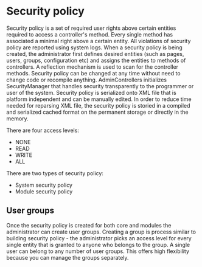 # Security policy

Security policy is a set of required user rights above certain entities required to access a controller's method. Every single method has associated a minimal right above a certain entity. All violations of security policy are reported using system logs. 
When a security policy is being created, the administrator first defines desired entities (such as pages, users, groups, configuration etc) and assigns the entities to methods of controllers. A reflection mechanism is used to scan for the controller methods. 
Security policy can be changed at any time without need to change code or recompile anything. AdminControllers initializes SecurityManager that handles security transparently to the programmer or user of the system. 
Security policy is serialized onto XML file that is platform independent and can be manually edited. In order to reduce time needed for reparsing XML file, the security policy is storied in a compiled and serialized cached format on the permanent storage or directly in the memory. 

There are four access levels:

* NONE
* READ
* WRITE
* ALL

There are two types of security policy:

* System security policy
* Module security policy

## User groups 

Once the security policy is created for both core and modules the administrator can create user groups. Creating a group is process similar to building security policy - the administrator picks an access level for every single entity that is granted to anyone who belongs to the group. 
A single user can belong to any number of user groups. This offers high flexibility because you can manage the groups separately. 
